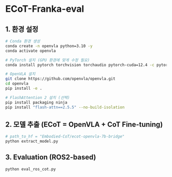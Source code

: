 # ECoT-Franka-eval

## 1. 환경 설정
```bash
# Conda 환경 생성
conda create -n openvla python=3.10 -y
conda activate openvla

# PyTorch 설치 (GPU 환경에 맞게 수정 필요)
conda install pytorch torchvision torchaudio pytorch-cuda=12.4 -c pytorch -c nvidia -y

# OpenVLA 설치
git clone https://github.com/openvla/openvla.git
cd openvla
pip install -e .

# FlashAttention 2 설치 (선택)
pip install packaging ninja
pip install "flash-attn==2.5.5" --no-build-isolation
```

## 2. 모델 추출 (ECoT = OpenVLA + CoT Fine-tuning)
```bash
# path_to_hf = "Embodied-CoT/ecot-openvla-7b-bridge" 
python extract_model.py
```

## 3. Evaluation (ROS2-based)
```bash
python eval_ros_cot.py 
```
